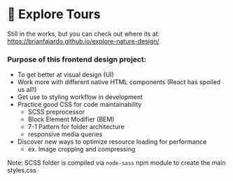 # 🌲 Explore Tours

Still in the works, but you can check out where its at: https://brianfajardo.github.io/explore-nature-design/

### Purpose of this frontend design project:
- To get better at visual design (UI)
- Work more with different native HTML components (React has spoiled us all!)
- Get use to styling workflow in development
- Practice good CSS for code maintainability
  - SCSS preprocessor
  - Block Element Modifier (BEM)
  - 7-1 Pattern for folder architecture
  - responsive media queries
- Discover new ways to optimize resource loading for performance
  - ex. Image cropping and compressing

Note: SCSS folder is compiled via `node-sass` npm module to create the main styles.css